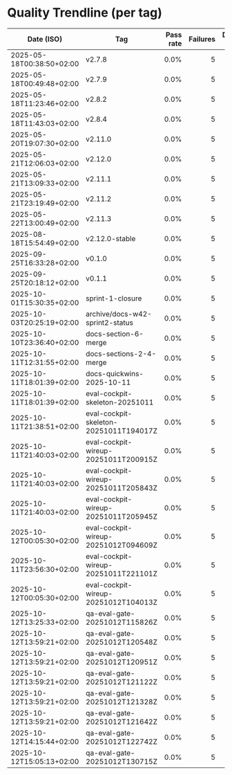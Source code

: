 # Quality Trendline (per tag)

| Date (ISO) | Tag | Pass rate | Failures | Duration (s) | Note |
|---|---|---:|---:|---:|---|
| 2025-05-18T00:38:50+02:00 | v2.7.8 | 0.0% | 5 | 0 |  |
| 2025-05-18T00:49:48+02:00 | v2.7.9 | 0.0% | 5 | 0 |  |
| 2025-05-18T11:23:46+02:00 | v2.8.2 | 0.0% | 5 | 0 |  |
| 2025-05-18T11:43:03+02:00 | v2.8.4 | 0.0% | 5 | 0 |  |
| 2025-05-20T19:07:30+02:00 | v2.11.0 | 0.0% | 5 | 0 |  |
| 2025-05-21T12:06:03+02:00 | v2.12.0 | 0.0% | 5 | 0 |  |
| 2025-05-21T13:09:33+02:00 | v2.11.1 | 0.0% | 5 | 0 |  |
| 2025-05-21T23:19:49+02:00 | v2.11.2 | 0.0% | 5 | 0 |  |
| 2025-05-22T13:00:49+02:00 | v2.11.3 | 0.0% | 5 | 0 |  |
| 2025-08-18T15:54:49+02:00 | v2.12.0-stable | 0.0% | 5 | 0 |  |
| 2025-09-25T16:33:28+02:00 | v0.1.0 | 0.0% | 5 | 0 |  |
| 2025-09-25T20:18:12+02:00 | v0.1.1 | 0.0% | 5 | 0 |  |
| 2025-10-01T15:30:35+02:00 | sprint-1-closure | 0.0% | 5 | 0 |  |
| 2025-10-03T20:25:19+02:00 | archive/docs-w42-sprint2-status | 0.0% | 5 | 0 |  |
| 2025-10-10T23:36:40+02:00 | docs-section-6-merge | 0.0% | 5 | 0 |  |
| 2025-10-11T12:31:55+02:00 | docs-sections-2-4-merge | 0.0% | 5 | 0 |  |
| 2025-10-11T18:01:39+02:00 | docs-quickwins-2025-10-11 | 0.0% | 5 | 0 |  |
| 2025-10-11T18:01:39+02:00 | eval-cockpit-skeleton-20251011 | 0.0% | 5 | 0 |  |
| 2025-10-11T21:38:51+02:00 | eval-cockpit-skeleton-20251011T194017Z | 0.0% | 5 | 0 |  |
| 2025-10-11T21:40:03+02:00 | eval-cockpit-wireup-20251011T200915Z | 0.0% | 5 | 0 |  |
| 2025-10-11T21:40:03+02:00 | eval-cockpit-wireup-20251011T205843Z | 0.0% | 5 | 0 |  |
| 2025-10-11T21:40:03+02:00 | eval-cockpit-wireup-20251011T205945Z | 0.0% | 5 | 0 |  |
| 2025-10-12T00:05:30+02:00 | eval-cockpit-wireup-20251012T094609Z | 0.0% | 5 | 0 |  |
| 2025-10-11T23:56:30+02:00 | eval-cockpit-wireup-20251011T221101Z | 0.0% | 5 | 0 |  |
| 2025-10-12T00:05:30+02:00 | eval-cockpit-wireup-20251012T104013Z | 0.0% | 5 | 0 |  |
| 2025-10-12T13:25:33+02:00 | qa-eval-gate-20251012T115826Z | 0.0% | 5 | 0 |  |
| 2025-10-12T13:59:21+02:00 | qa-eval-gate-20251012T120548Z | 0.0% | 5 | 0 |  |
| 2025-10-12T13:59:21+02:00 | qa-eval-gate-20251012T120951Z | 0.0% | 5 | 0 |  |
| 2025-10-12T13:59:21+02:00 | qa-eval-gate-20251012T121122Z | 0.0% | 5 | 0 |  |
| 2025-10-12T13:59:21+02:00 | qa-eval-gate-20251012T121328Z | 0.0% | 5 | 0 |  |
| 2025-10-12T13:59:21+02:00 | qa-eval-gate-20251012T121642Z | 0.0% | 5 | 0 |  |
| 2025-10-12T14:15:44+02:00 | qa-eval-gate-20251012T122742Z | 0.0% | 5 | 0 |  |
| 2025-10-12T15:05:13+02:00 | qa-eval-gate-20251012T130715Z | 0.0% | 5 | 0 |  |
